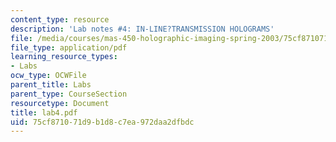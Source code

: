 ```yaml
---
content_type: resource
description: 'Lab notes #4: IN-LINE?TRANSMISSION HOLOGRAMS'
file: /media/courses/mas-450-holographic-imaging-spring-2003/75cf871071d9b1d8c7ea972daa2dfbdc_lab4.pdf
file_type: application/pdf
learning_resource_types:
- Labs
ocw_type: OCWFile
parent_title: Labs
parent_type: CourseSection
resourcetype: Document
title: lab4.pdf
uid: 75cf8710-71d9-b1d8-c7ea-972daa2dfbdc
---
```

